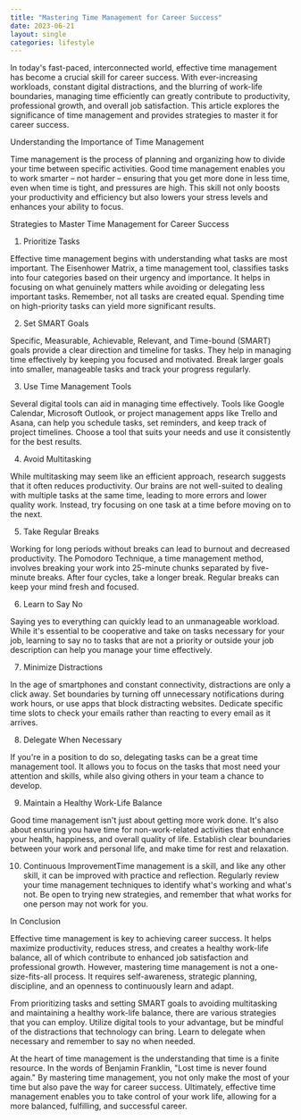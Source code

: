 ```yaml
---
title: "Mastering Time Management for Career Success"
date: 2023-06-21
layout: single
categories: lifestyle
---
```

In today's fast-paced, interconnected world, effective time management has become a crucial skill for career success. With ever-increasing workloads, constant digital distractions, and the blurring of work-life boundaries, managing time efficiently can greatly contribute to productivity, professional growth, and overall job satisfaction. This article explores the significance of time management and provides strategies to master it for career success.

Understanding the Importance of Time Management

Time management is the process of planning and organizing how to divide your time between specific activities. Good time management enables you to work smarter – not harder – ensuring that you get more done in less time, even when time is tight, and pressures are high. This skill not only boosts your productivity and efficiency but also lowers your stress levels and enhances your ability to focus.

Strategies to Master Time Management for Career Success

1. Prioritize Tasks

Effective time management begins with understanding what tasks are most important. The Eisenhower Matrix, a time management tool, classifies tasks into four categories based on their urgency and importance. It helps in focusing on what genuinely matters while avoiding or delegating less important tasks. Remember, not all tasks are created equal. Spending time on high-priority tasks can yield more significant results.

2. Set SMART Goals

Specific, Measurable, Achievable, Relevant, and Time-bound (SMART) goals provide a clear direction and timeline for tasks. They help in managing time effectively by keeping you focused and motivated. Break larger goals into smaller, manageable tasks and track your progress regularly.

3. Use Time Management Tools

Several digital tools can aid in managing time effectively. Tools like Google Calendar, Microsoft Outlook, or project management apps like Trello and Asana, can help you schedule tasks, set reminders, and keep track of project timelines. Choose a tool that suits your needs and use it consistently for the best results.

4. Avoid Multitasking

While multitasking may seem like an efficient approach, research suggests that it often reduces productivity. Our brains are not well-suited to dealing with multiple tasks at the same time, leading to more errors and lower quality work. Instead, try focusing on one task at a time before moving on to the next.

5. Take Regular Breaks

Working for long periods without breaks can lead to burnout and decreased productivity. The Pomodoro Technique, a time management method, involves breaking your work into 25-minute chunks separated by five-minute breaks. After four cycles, take a longer break. Regular breaks can keep your mind fresh and focused.

6. Learn to Say No

Saying yes to everything can quickly lead to an unmanageable workload. While it's essential to be cooperative and take on tasks necessary for your job, learning to say no to tasks that are not a priority or outside your job description can help you manage your time effectively.

7. Minimize Distractions

In the age of smartphones and constant connectivity, distractions are only a click away. Set boundaries by turning off unnecessary notifications during work hours, or use apps that block distracting websites. Dedicate specific time slots to check your emails rather than reacting to every email as it arrives.

8. Delegate When Necessary

If you're in a position to do so, delegating tasks can be a great time management tool. It allows you to focus on the tasks that most need your attention and skills, while also giving others in your team a chance to develop.

9. Maintain a Healthy Work-Life Balance

Good time management isn't just about getting more work done. It's also about ensuring you have time for non-work-related activities that enhance your health, happiness, and overall quality of life. Establish clear boundaries between your work and personal life, and make time for rest and relaxation.

10. Continuous ImprovementTime management is a skill, and like any other skill, it can be improved with practice and reflection. Regularly review your time management techniques to identify what's working and what's not. Be open to trying new strategies, and remember that what works for one person may not work for you.

In Conclusion

Effective time management is key to achieving career success. It helps maximize productivity, reduces stress, and creates a healthy work-life balance, all of which contribute to enhanced job satisfaction and professional growth. However, mastering time management is not a one-size-fits-all process. It requires self-awareness, strategic planning, discipline, and an openness to continuously learn and adapt.

From prioritizing tasks and setting SMART goals to avoiding multitasking and maintaining a healthy work-life balance, there are various strategies that you can employ. Utilize digital tools to your advantage, but be mindful of the distractions that technology can bring. Learn to delegate when necessary and remember to say no when needed.

At the heart of time management is the understanding that time is a finite resource. In the words of Benjamin Franklin, "Lost time is never found again." By mastering time management, you not only make the most of your time but also pave the way for career success. Ultimately, effective time management enables you to take control of your work life, allowing for a more balanced, fulfilling, and successful career.